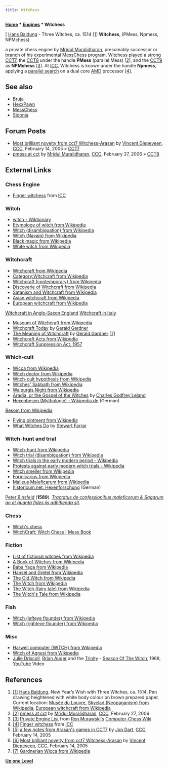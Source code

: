 ```yaml
---
title: Witchess
---
```

**[Home](Home "Home") \* [Engines](Engines "Engines") \* Witchess**



[ [Hans Baldung](Category:Hans_Baldung "Category:Hans Baldung") - Three Witches, ca. 1514 <a id="cite-note-1" href="#cite-ref-1">[1]</a>
**Witchess**, (PMess, Npmess, NPMchess)  

a private chess engine by [Mridul Muralidharan](Mridul_Muralidharan "Mridul Muralidharan"), presumably successor or branch of his experimental [MessChess](MessChess "MessChess") program. Witchess played a strong [CCT7](CCT7 "CCT7"), the [CCT8](CCT8 "CCT8") under the handle **PMess** (parallel Mess) <a id="cite-note-2" href="#cite-ref-2">[2]</a>, and the [CCT9](CCT9 "CCT9") as **NPMchess** <a id="cite-note-3" href="#cite-ref-3">[3]</a>. At [ICC](index.php?title=Internet_Chess_Club&action=edit&redlink=1 "Internet Chess Club (page does not exist)"), Witchess is known under the handle **Npmess**, applying a [parallel search](Parallel_Search "Parallel Search") on a dual core [AMD](AMD "AMD") processor <a id="cite-note-4" href="#cite-ref-4">[4]</a>. 



## See also


* [Bruja](Bruja "Bruja")
* [HexxPawn](HexxPawn "HexxPawn")
* [MessChess](MessChess "MessChess")
* [Sidonia](index.php?title=Sidonia&action=edit&redlink=1 "Sidonia (page does not exist)")


## Forum Posts


* [Most brilliant novelty from cct7 Witchess-Arasan](https://www.stmintz.com/ccc/index.php?id=411398) by [Vincent Diepeveen](Vincent_Diepeveen "Vincent Diepeveen"), [CCC](CCC "CCC"), February 14, 2005 » [CCT7](CCT7 "CCT7")
* [pmess at cct](https://www.stmintz.com/ccc/index.php?id=490035) by [Mridul Muralidharan](Mridul_Muralidharan "Mridul Muralidharan"), [CCC](CCC "CCC"), February 27, 2006 » [CCT8](CCT8 "CCT8")


## External Links


### Chess Engine


* [Finger witchess](http://www6.chessclub.com/finger/witchess) from [ICC](index.php?title=Internet_Chess_Club&action=edit&redlink=1 "Internet Chess Club (page does not exist)")


### Witch


* [witch - Wiktionary](http://en.wiktionary.org/wiki/witch)
* [Etymology of witch from Wikipedia](https://en.wikipedia.org/wiki/Etymology_of_witch)
* [Witch (disambiguation) from Wikipedia](https://en.wikipedia.org/wiki/Witch_%28disambiguation%29)
* [Witch (Navajo) from Wikipedia](https://en.wikipedia.org/wiki/Witch_%28Navajo%29)
* [Black magic from Wikipedia](https://en.wikipedia.org/wiki/Black_magic)
* [White witch from Wikipedia](https://en.wikipedia.org/wiki/White_witch)


### Witchcraft


* [Witchcraft from Wikipedia](https://en.wikipedia.org/wiki/Witchcraft)
* [Category:Witchcraft from Wikipedia](https://en.wikipedia.org/wiki/Category:Witchcraft)
* [Witchcraft (contemporary) from Wikipedia](https://en.wikipedia.org/wiki/Witchcraft_%28contemporary%29)
* [Discoverie of Witchcraft from Wikipedia](https://en.wikipedia.org/wiki/Discoverie_of_Witchcraft)
* [Satanism and Witchcraft from Wikipedia](https://en.wikipedia.org/wiki/Satanism_and_Witchcraft)
* [Asian witchcraft from Wikipedia](https://en.wikipedia.org/wiki/Asian_witchcraft)
* [European witchcraft from Wikipedia](https://en.wikipedia.org/wiki/European_witchcraft)


 [Witchcraft in Anglo-Saxon England](https://en.wikipedia.org/wiki/Witchcraft_in_Anglo-Saxon_England)
 [Witchcraft in Italy](https://en.wikipedia.org/wiki/Witchcraft_in_Italy)
* [Museum of Witchcraft from Wikipedia](https://en.wikipedia.org/wiki/Museum_of_Witchcraft)
* [Witchcraft Today](https://en.wikipedia.org/wiki/Witchcraft_Today) by [Gerald Gardner](https://en.wikipedia.org/wiki/Gerald_Gardner_%28Wiccan%29)
* [The Meaning of Witchcraft](https://en.wikipedia.org/wiki/The_Meaning_of_Witchcraft) by [Gerald Gardner](https://en.wikipedia.org/wiki/Gerald_Gardner_%28Wiccan%29) <a id="cite-note-7" href="#cite-ref-7">[7]</a>
* [Witchcraft Acts from Wikipedia](https://en.wikipedia.org/wiki/Witchcraft_Acts)
* [Witchcraft Suppression Act, 1957](https://en.wikipedia.org/wiki/Witchcraft_Suppression_Act,_1957)


### Which-cult


* [Wicca from Wikipedia](https://en.wikipedia.org/wiki/Wicca)
* [Witch doctor from Wikipedia](https://en.wikipedia.org/wiki/Witch_doctor)
* [Witch-cult hypothesis from Wikipedia](https://en.wikipedia.org/wiki/Witch-cult_hypothesis)
* [Witches' Sabbath from Wikipedia](https://en.wikipedia.org/wiki/Witches%27_Sabbath)
* [Walpurgis Night from Wikipedia](https://en.wikipedia.org/wiki/Walpurgis_Night)
* [Aradia, or the Gospel of the Witches](https://en.wikipedia.org/wiki/Aradia,_or_the_Gospel_of_the_Witches) by [Charles Godfrey Leland](https://en.wikipedia.org/wiki/Charles_Godfrey_Leland)
* [Hexenbesen (Mythologie) - Wikipedia.de](http://de.wikipedia.org/wiki/Hexenbesen_%28Mythologie%29) (German)


 [Besom from Wikipedia](https://en.wikipedia.org/wiki/Besom)
* [Flying ointment from Wikipedia](https://en.wikipedia.org/wiki/Flying_ointment)
* [What Witches Do](https://en.wikipedia.org/wiki/What_Witches_Do) by [Stewart Farrar](https://en.wikipedia.org/wiki/Stewart_Farrar)


### Witch-hunt and trial


* [Witch-hunt from Wikipedia](https://en.wikipedia.org/wiki/Witch-hunt)
* [Witch trial (disambiguation) from Wikipedia](https://en.wikipedia.org/wiki/Witch_trial_%28disambiguation%29)
* [Witch trials in the early modern period - Wikipedia](https://en.wikipedia.org/wiki/Witch_trials_in_the_early_modern_period)
* [Protests against early modern witch trials - Wikipedia](https://en.wikipedia.org/wiki/Protests_against_early_modern_witch_trials)
* [Witch smeller from Wikipedia](https://en.wikipedia.org/wiki/Witch_smeller)
* [Formicarius from Wikipedia](https://en.wikipedia.org/wiki/Formicarius)
* [Malleus Maleficarum from Wikipedia](https://en.wikipedia.org/wiki/Malleus_Maleficarum)
* [historicum.net: Hexenforschung](http://www.historicum.net/themen/hexenforschung/) (German)


 [Peter Binsfeld](https://en.wikipedia.org/wiki/Peter_Binsfeld) (**1589**). *[Tractatus de confessionibus maleficorum & Sagarum an et quanta fides iis adhibenda sit](http://www.historicum.net/themen/hexenforschung/quellen/traktate/binsfeld/)*. 
### Chess


* [Witch's chess](http://www.hexenspiel.de/engl/)
* [WitchCraft: Witch Chess | Mess Book](http://messbook.wordpress.com/2009/04/02/witchcraft-witch-chess/)


### Fiction


* [List of fictional witches from Wikipedia](https://en.wikipedia.org/wiki/List_of_fictional_witches)
* [A Book of Witches from Wikipedia](https://en.wikipedia.org/wiki/A_Book_of_Witches)
* [Baba Yaga from Wikipedia](https://en.wikipedia.org/wiki/Baba_Yaga)
* [Hansel and Gretel from Wikipedia](https://en.wikipedia.org/wiki/Hansel_and_Gretel)
* [The Old Witch from Wikipedia](https://en.wikipedia.org/wiki/The_Old_Witch)
* [The Witch from Wikipedia](https://en.wikipedia.org/wiki/The_Witch)
* [The Witch (fairy tale) from Wikipedia](https://en.wikipedia.org/wiki/The_Witch_%28fairy_tale%29)
* [The Witch's Tale from Wikipedia](https://en.wikipedia.org/wiki/The_Witch%27s_Tale)


### Fish


* [Witch (lefteye flounder) from Wikipedia](https://en.wikipedia.org/wiki/Witch_%28lefteye_flounder%29)
* [Witch (righteye flounder) from Wikipedia](https://en.wikipedia.org/wiki/Witch_%28righteye_flounder%29)


### Misc


* [Harwell computer (WITCH) from Wikipedia](https://en.wikipedia.org/wiki/Harwell_computer)
* [Witch of Agnesi from Wikipedia](https://en.wikipedia.org/wiki/Witch_of_Agnesi)
* [Julie Driscoll](https://en.wikipedia.org/wiki/Julie_Driscoll), [Brian Auger](Category:Brian_Auger "Category:Brian Auger") and the [Trinity](https://en.wikipedia.org/wiki/Brian_Auger_and_the_Trinity) - [Season Of The Witch](https://en.wikipedia.org/wiki/Season_of_the_Witch_%28song%29#Cover_versions), 1968, [YouTube](https://en.wikipedia.org/wiki/YouTube) Video


 
## References


1. <a id="cite-ref-1" href="#cite-note-1">[1]</a> [Hans Baldung](Category:Hans_Baldung "Category:Hans Baldung"), New Year’s Wish with Three Witches, ca. 1514, Pen drawing heightened with white body colour on brown prepared paper, Current location: [Musée du Louvre](https://en.wikipedia.org/wiki/The_Louvre), [Skyclad (Neopaganism) from Wikipedia](https://en.wikipedia.org/wiki/Skyclad_%28Neopaganism%29), [European witchcraft from Wikipedia](https://en.wikipedia.org/wiki/European_witchcraft)
2. <a id="cite-ref-2" href="#cite-note-2">[2]</a> [pmess at cct](https://www.stmintz.com/ccc/index.php?id=490035) by [Mridul Muralidharan](Mridul_Muralidharan "Mridul Muralidharan"), [CCC](CCC "CCC"), February 27, 2006
3. <a id="cite-ref-3" href="#cite-note-3">[3]</a> [Private Engine List](http://computer-chess.org/doku.php?id=computer_chess:wiki:lists:private_engine_list) from [Ron Murawski's](Ron_Murawski "Ron Murawski") [Computer-Chess Wiki](http://computer-chess.org/doku.php?id=home)
4. <a id="cite-ref-4" href="#cite-note-4">[4]</a> [Finger witchess](http://www6.chessclub.com/finger/witchess) from [ICC](index.php?title=Internet_Chess_Club&action=edit&redlink=1 "Internet Chess Club (page does not exist)")
5. <a id="cite-ref-5" href="#cite-note-5">[5]</a> [a few notes from Arasan's games in CCT7](https://www.stmintz.com/ccc/index.php?id=411385) by [Jon Dart](Jon_Dart "Jon Dart"), [CCC](CCC "CCC"), February 14, 2005
6. <a id="cite-ref-6" href="#cite-note-6">[6]</a> [Most brilliant novelty from cct7 Witchess-Arasan](https://www.stmintz.com/ccc/index.php?id=411398) by [Vincent Diepeveen](Vincent_Diepeveen "Vincent Diepeveen"), [CCC](CCC "CCC"), February 14, 2005
7. <a id="cite-ref-7" href="#cite-note-7">[7]</a> [Gardnerian Wicca from Wikipedia](https://en.wikipedia.org/wiki/Gardnerian_Wicca)

**[Up one Level](Engines "Engines")**







 
